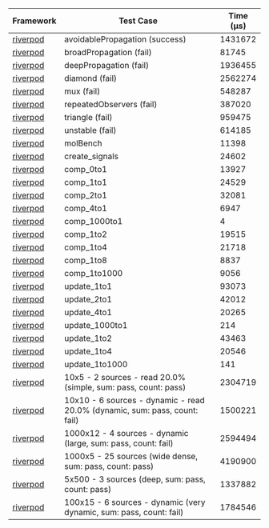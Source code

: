 | Framework | Test Case | Time (μs) |
| --- | --- | --- |
| [riverpod](https://github.com/rrousselGit/riverpod) | avoidablePropagation (success) | 1431672 |
| [riverpod](https://github.com/rrousselGit/riverpod) | broadPropagation (fail) | 81745 |
| [riverpod](https://github.com/rrousselGit/riverpod) | deepPropagation (fail) | 1936455 |
| [riverpod](https://github.com/rrousselGit/riverpod) | diamond (fail) | 2562274 |
| [riverpod](https://github.com/rrousselGit/riverpod) | mux (fail) | 548287 |
| [riverpod](https://github.com/rrousselGit/riverpod) | repeatedObservers (fail) | 387020 |
| [riverpod](https://github.com/rrousselGit/riverpod) | triangle (fail) | 959475 |
| [riverpod](https://github.com/rrousselGit/riverpod) | unstable (fail) | 614185 |
| [riverpod](https://github.com/rrousselGit/riverpod) | molBench | 11398 |
| [riverpod](https://github.com/rrousselGit/riverpod) | create_signals | 24602 |
| [riverpod](https://github.com/rrousselGit/riverpod) | comp_0to1 | 13927 |
| [riverpod](https://github.com/rrousselGit/riverpod) | comp_1to1 | 24529 |
| [riverpod](https://github.com/rrousselGit/riverpod) | comp_2to1 | 32081 |
| [riverpod](https://github.com/rrousselGit/riverpod) | comp_4to1 | 6947 |
| [riverpod](https://github.com/rrousselGit/riverpod) | comp_1000to1 | 4 |
| [riverpod](https://github.com/rrousselGit/riverpod) | comp_1to2 | 19515 |
| [riverpod](https://github.com/rrousselGit/riverpod) | comp_1to4 | 21718 |
| [riverpod](https://github.com/rrousselGit/riverpod) | comp_1to8 | 8837 |
| [riverpod](https://github.com/rrousselGit/riverpod) | comp_1to1000 | 9056 |
| [riverpod](https://github.com/rrousselGit/riverpod) | update_1to1 | 93073 |
| [riverpod](https://github.com/rrousselGit/riverpod) | update_2to1 | 42012 |
| [riverpod](https://github.com/rrousselGit/riverpod) | update_4to1 | 20265 |
| [riverpod](https://github.com/rrousselGit/riverpod) | update_1000to1 | 214 |
| [riverpod](https://github.com/rrousselGit/riverpod) | update_1to2 | 43463 |
| [riverpod](https://github.com/rrousselGit/riverpod) | update_1to4 | 20546 |
| [riverpod](https://github.com/rrousselGit/riverpod) | update_1to1000 | 141 |
| [riverpod](https://github.com/rrousselGit/riverpod) | 10x5 - 2 sources - read 20.0% (simple, sum: pass, count: pass) | 2304719 |
| [riverpod](https://github.com/rrousselGit/riverpod) | 10x10 - 6 sources - dynamic - read 20.0% (dynamic, sum: pass, count: fail) | 1500221 |
| [riverpod](https://github.com/rrousselGit/riverpod) | 1000x12 - 4 sources - dynamic (large, sum: pass, count: fail) | 2594494 |
| [riverpod](https://github.com/rrousselGit/riverpod) | 1000x5 - 25 sources (wide dense, sum: pass, count: pass) | 4190900 |
| [riverpod](https://github.com/rrousselGit/riverpod) | 5x500 - 3 sources (deep, sum: pass, count: pass) | 1337882 |
| [riverpod](https://github.com/rrousselGit/riverpod) | 100x15 - 6 sources - dynamic (very dynamic, sum: pass, count: fail) | 1784546 |
